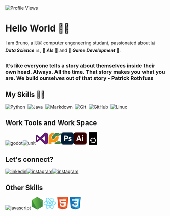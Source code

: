 ![Profile Views](http://estruyf-github.azurewebsites.net/api/VisitorHit?user=LilPj&repo=LilPj&countColorcountColor)
# Hello World 👋😄

 I am Bruno, a 🇧🇷 computer engeneering studant, passionated about 📊 ***Data Science*** 📊, 🤖 ***AIs*** 🤖 and 👾 ***Game Development*** 👾.

### It’s like everyone tells a story about themselves inside their own head. Always. All the time. That story makes you what you are. We build ourselves out of that story - Patrick Rothfuss


## My Skills 🤹🏽

![Python](https://img.shields.io/badge/-Python-05122A?style=flat&logo=python)&nbsp;
![Java](https://img.shields.io/badge/-Java-05122A?style=flat&logo=Java&logoColor=white)&nbsp;
![Markdown](https://img.shields.io/badge/-Markdown-05122A?style=flat&logo=markdown)&nbsp;
![Git](https://img.shields.io/badge/-Git-05122A?style=flat&logo=git)&nbsp;
![GitHub](https://img.shields.io/badge/-GitHub-05122A?style=flat&logo=github)&nbsp;
![Linux](https://img.shields.io/badge/-Linux-05122A?style=flat&logo=linux&logoColor=white)&nbsp;


## Work Tools and Work Space
<img src="https://upload.wikimedia.org/wikipedia/commons/6/6a/Godot_icon.svg" alt="godot" width="40" height="40" style="max-width:100%;"></img><img src="https://cdn4.iconfinder.com/data/icons/various-icons-2/476/Unity.png" alt="unit" width="40" height="40" style="max-width:100%;"></img><img src="https://raw.githubusercontent.com/devicons/devicon/master/icons/visualstudio/visualstudio-plain.svg" alt="visualstudio" width="40" height="40" style="max-width:100%;"></img><img src="https://raw.githubusercontent.com/devicons/devicon/master/icons/pycharm/pycharm-original.svg" alt="pycharm" width="40" height="40" style="max-width:100%;"></img><img src="https://raw.githubusercontent.com/devicons/devicon/master/icons/photoshop/photoshop-plain.svg" alt="photoshop" width="40" height="40" style="max-width:100%;"></img><img src="https://raw.githubusercontent.com/devicons/devicon/master/icons/illustrator/illustrator-plain.svg" alt="illustrator" width="40" height="40" style="max-width:100%;"></img><img src="https://raw.githubusercontent.com/devicons/devicon/master/icons/ubuntu/ubuntu-plain.svg" alt="illustrator" width="40" height="40" style="max-width:100%;"></img>

## Let's connect? 
<a href="https://www.linkedin.com/in/bruno-vin%C3%ADcius-costa-oliveira-9a59991b0/" target="_blank"><img src="https://www.spiner.com.br/wp-content/uploads/2019/02/midias-sociais-linkedin-icon.png" alt="linkedin" width="40" height="40" style="max-width:100%;"></img></a><a href="https://www.instagram.com/souopj/" target="_blank"><img src="https://upload.wikimedia.org/wikipedia/commons/thumb/a/a5/Instagram_icon.png/1024px-Instagram_icon.png" alt="instagram" width="40" height="40" style="max-width:100%;"></img></a><a href="https://www.twitch.tv/lilpaje" target="_blank"><img src="https://img.icons8.com/nolan/452/twitch.png" alt="instagram" width="40" height="40" style="max-width:100%;"></img></a>




## Other Skills

<img src="https://cdn.icon-icons.com/icons2/2108/PNG/512/javascript_icon_130900.png" alt="javascript" width="40" height="40" style="max-width:100%;"></img><img src="https://raw.githubusercontent.com/devicons/devicon/master/icons/nodejs/nodejs-original.svg" alt="node" width="40" height="40" style="max-width:100%;"></img><img src="https://raw.githubusercontent.com/devicons/devicon/master/icons/react/react-original.svg" alt="react" width="40" height="40" style="max-width:100%;"></img><img src="https://raw.githubusercontent.com/devicons/devicon/master/icons/html5/html5-original.svg" alt="html5" width="40" height="40" style="max-width:100%;"></img><img src="https://raw.githubusercontent.com/devicons/devicon/master/icons/css3/css3-original.svg" alt="css" width="40" height="40" style="max-width:100%;"></img>






<!--
**LilPaje/LilPaje** is a ✨ _special_ ✨ repository because its `README.md` (this file) appears on your GitHub profile.

Here are some ideas to get you started:

- 🔭 I’m currently working on ...
- 🌱 I’m currently learning ...
- 👯 I’m looking to collaborate on ...
- 🤔 I’m looking for help with ...
- 💬 Ask me about ...
- 📫 How to reach me: ...
- 😄 Pronouns: ...
- ⚡ Fun fact: ...
-->
